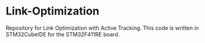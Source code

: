 # Link-Optimization
Repository for Link Optimization with Active Tracking.
This code is written in STM32CubeIDE for the STM32F411RE board.

